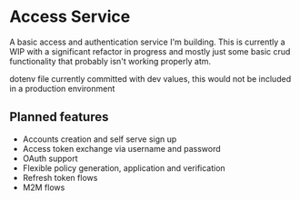 # Access Service
A basic access and authentication service I'm building. This is currently a WIP with a significant refactor in progress and mostly just some basic crud functionality that probably isn't working properly atm.

dotenv file currently committed with dev values, this would not be included in a production environment

## Planned features
- Accounts creation and self serve sign up
- Access token exchange via username and password
- OAuth support
- Flexible policy generation, application and verification
- Refresh token flows
- M2M flows
